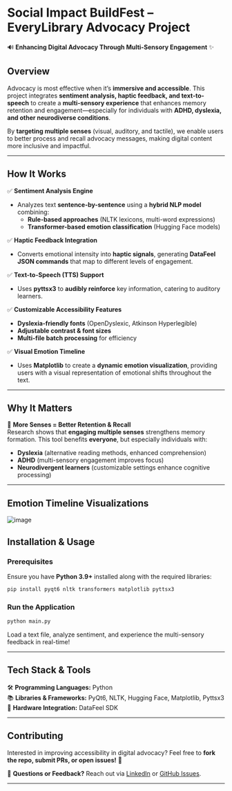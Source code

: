 # **Social Impact BuildFest – EveryLibrary Advocacy Project**  
🔊 **Enhancing Digital Advocacy Through Multi-Sensory Engagement** ✨  

## **Overview**  
Advocacy is most effective when it’s **immersive and accessible**. This project integrates **sentiment analysis, haptic feedback, and text-to-speech** to create a **multi-sensory experience** that enhances memory retention and engagement—especially for individuals with **ADHD, dyslexia, and other neurodiverse conditions**.  

By **targeting multiple senses** (visual, auditory, and tactile), we enable users to better process and recall advocacy messages, making digital content more inclusive and impactful.  

---

## **How It Works**  

✅ **Sentiment Analysis Engine**  
- Analyzes text **sentence-by-sentence** using a **hybrid NLP model** combining:  
  - **Rule-based approaches** (NLTK lexicons, multi-word expressions)  
  - **Transformer-based emotion classification** (Hugging Face models)  

✅ **Haptic Feedback Integration**  
- Converts emotional intensity into **haptic signals**, generating **DataFeel JSON commands** that map to different levels of engagement.  

✅ **Text-to-Speech (TTS) Support**  
- Uses **pyttsx3** to **audibly reinforce** key information, catering to auditory learners.  

✅ **Customizable Accessibility Features**  
- **Dyslexia-friendly fonts** (OpenDyslexic, Atkinson Hyperlegible)  
- **Adjustable contrast & font sizes**  
- **Multi-file batch processing** for efficiency  

✅ **Visual Emotion Timeline**  
- Uses **Matplotlib** to create a **dynamic emotion visualization**, providing users with a visual representation of emotional shifts throughout the text.  

---

## **Why It Matters**  
🧠 **More Senses = Better Retention & Recall**  
Research shows that **engaging multiple senses** strengthens memory formation. This tool benefits **everyone**, but especially individuals with:  
- **Dyslexia** (alternative reading methods, enhanced comprehension)  
- **ADHD** (multi-sensory engagement improves focus)  
- **Neurodivergent learners** (customizable settings enhance cognitive processing)  

---

## **Emotion Timeline Visualizations**  
![image](https://github.com/user-attachments/assets/b3e44ade-c3e5-4871-90e5-e0b68bb47d5f)

## **Installation & Usage**  

### **Prerequisites**  
Ensure you have **Python 3.9+** installed along with the required libraries:  
```bash
pip install pyqt6 nltk transformers matplotlib pyttsx3
```

### **Run the Application**  
```bash
python main.py
```
Load a text file, analyze sentiment, and experience the multi-sensory feedback in real-time!  

---

## **Tech Stack & Tools**  
🛠 **Programming Languages:** Python  
📚 **Libraries & Frameworks:** PyQt6, NLTK, Hugging Face, Matplotlib, Pyttsx3  
💾 **Hardware Integration:** DataFeel SDK  

---

## **Contributing**  
Interested in improving accessibility in digital advocacy? Feel free to **fork the repo, submit PRs, or open issues!** 🚀  

📩 **Questions or Feedback?** Reach out via [LinkedIn](https://linkedin.com/in/paawan-desai) or [GitHub Issues](https://github.com/paawandesai/social-impact-buildfest/issues).  

---

  
